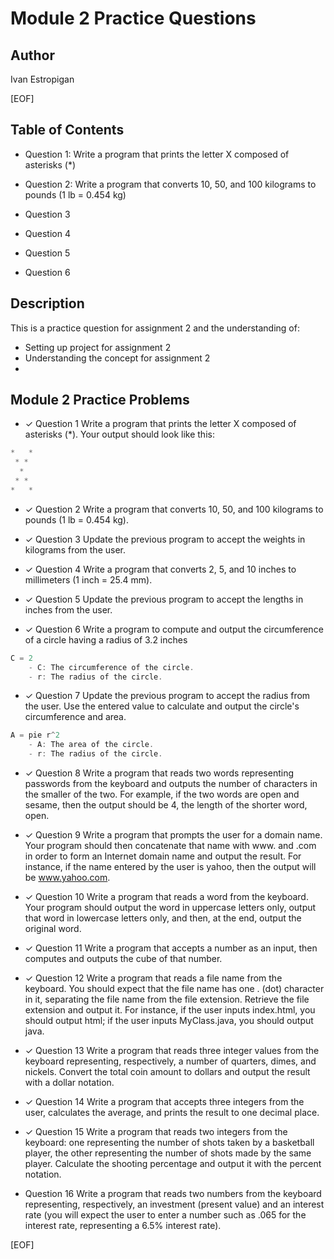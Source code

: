 # Module 2 Practice Questions

## Author

Ivan Estropigan

[EOF]

## Table of Contents

- Question 1: Write a program that prints the letter X composed of asterisks (*)

- Question 2: Write a program that converts 10, 50, and 100 kilograms to pounds (1 lb = 0.454 kg)

- Question 3

- Question 4

- Question 5

- Question 6

## Description

This is a practice question for assignment 2 and the understanding of:

- Setting up project for assignment 2
- Understanding the concept for assignment 2
-

## Module 2 Practice Problems

- ✓ Question 1
Write a program that prints the letter X composed of asterisks (*). Your output should look like this: 

```cs
*   *
 * *
  *
 * *
*   *
```

- ✓ Question 2
 Write a program that converts 10, 50, and 100 kilograms to pounds (1 lb = 0.454 kg).

- ✓ Question 3
Update the previous program to accept the weights in kilograms from the user.

- ✓ Question 4
Write a program that converts 2, 5, and 10 inches to millimeters (1 inch = 25.4 mm).

- ✓ Question 5
Update the previous program to accept the lengths in inches from the user.

- ✓ Question 6
Write a program to compute and output the circumference of a circle having a radius of 3.2 inches

```cs
C = 2 
    - C: The circumference of the circle.
    - r: The radius of the circle.
```

- ✓ Question 7
Update the previous program to accept the radius from the user. Use the entered value to calculate and output the circle's circumference and area.

```cs
A = pie r^2
    - A: The area of the circle.
    - r: The radius of the circle.
```

- ✓ Question 8
Write a program that reads two words representing passwords from the keyboard and outputs the number of characters in the smaller of the two. For example, if the two words are open and sesame, then the output should be 4, the length of the shorter word, open.

- ✓ Question 9
Write a program that prompts the user for a domain name. Your program should then concatenate that name with www. and .com in order to form an Internet domain name and output the result. For instance, if the name entered by the user is yahoo, then the output will be www.yahoo.com.

- ✓ Question 10
Write a program that reads a word from the keyboard. Your program should output the word in uppercase letters only, output that word in lowercase letters only, and then, at the end, output the original word.

- ✓ Question 11
Write a program that accepts a number as an input, then computes and outputs the cube of that number.

- ✓ Question 12
Write a program that reads a file name from the keyboard. You should expect that the file name has one . (dot) character in it, separating the file name from the file extension. Retrieve the file extension and output it. For instance, if the user inputs index.html, you should output html; if the user inputs MyClass.java, you should output java.

- ✓ Question 13
Write a program that reads three integer values from the keyboard representing, respectively, a number of quarters, dimes, and nickels. Convert the total coin amount to dollars and output the result with a dollar notation.

- ✓ Question 14
Write a program that accepts three integers from the user, calculates the average, and prints the result to one decimal place.

- ✓ Question 15
Write a program that reads two integers from the keyboard: one representing the number of shots taken by a basketball player, the other representing the number of shots made by the same player. Calculate the shooting percentage and output it with the percent notation.

- Question 16
Write a program that reads two numbers from the keyboard representing, respectively, an investment (present value) and an interest rate (you will expect the user to enter a number such as .065 for the interest rate, representing a 6.5% interest rate).

[EOF]
